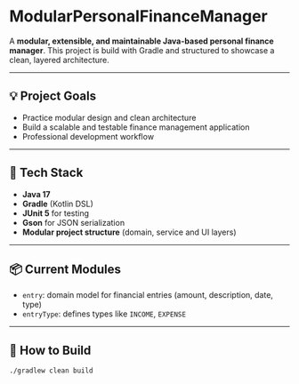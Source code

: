 # ModularPersonalFinanceManager

A **modular, extensible, and maintainable Java-based personal finance manager**. This project is build with Gradle and structured to showcase a clean, layered architecture.

---

## 💡 Project Goals
- Practice modular design and clean architecture
- Build a scalable and testable finance management application
- Professional development workflow

---

## 🧱 Tech Stack
- **Java 17**
- **Gradle** (Kotlin DSL)
- **JUnit 5** for testing
- **Gson** for JSON serialization
- **Modular project structure** (domain, service and UI layers)

---

## 📦 Current Modules
- `entry`: domain model for financial entries (amount, description, date, type)
- `entryType`: defines types like `INCOME`, `EXPENSE`

---

## 🔧 How to Build
```bash
./gradlew clean build
